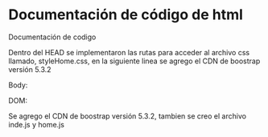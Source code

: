 # Documentación de código de html

Documentación de codigo

Dentro del HEAD se implementaron las rutas para acceder al archivo css llamado, styleHome.css, en la siguiente linea se agrego el CDN de boostrap versión 5.3.2


Body:



DOM:

Se agrego el CDN de boostrap versión 5.3.2, tambien se creo el archivo inde.js y home.js
